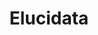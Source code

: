---
layout: post
title: "Elucidata"
description: "Identity design, branding and more"
thumb_image: "elucidata-branding/hero.png"
tags: [branding]

partials:
  
  - name    : section-image-full-width
    image   : elucidata-branding/hero.png
    alt     : full-width-image

  - name    : section-content
    columns :
        - column      : with-8col xs-with-12col
          heading     : About
          description : |
            Elucidata is a Biotech company which enables scientists find drug target, during the early stage of drug discovery process. It does so by bringing insights from experiments carried out by scientists at different labs, academic institutions and pharmaceutical companies. It’s product, Polly<sup>TM</sup> is one stop solutions for analysing Metabolomic data. They are also planning to foray into other Omics data. Check out their website for more product updates.
          website     : http://www.elucidata.io
  
  - name    : section-content
    class   : bg_gray    
    nest    :
      parent              : 
        - column          : with-7col xs-with-12col
          child           : 
            - column      : with-8col xs-with-12col
              heading     : Objective
              description : 
                Was to create an easily recognizable identity which works on Digital and Physical media in all forms and shape.
            - column      : with-4col xs-with-12col
              description : 

        - column          : with-5col xs-with-12col
          child           : 
            - column      : with-6col
              subheading  : Team
              description : | 
                Designer <br> Founder <br> Co-founder <br> Design mentor

            - column      : with-6col
              subheading  : Tools
              description : 
                Figma <br> Illustrator 

            - column      : with-6col
              subheading  : My role
              description : 
                Art Direction <br> Graphic Design

            - column      : with-6col
              subheading  : Duration
              description : 
                2 Weeks
  - name    : section-content
    nest    :
      parent              :
        - column          : with-12col
          child           : 
            - column      : with-3col xs-with-12col
              heading     : The challenges we had to solve
              description : 
            - column      : with-9col xs-with-12col

        - column          : with-6col xs-with-12col
          child           : 
            - column      : with-6col
              subheading  : Existence
              description : 
                Very few people knew about us.

            - column      : with-6col
              subheading  : Work clarity
              description : 
                Very few people understood the kind of work we were doing.

            - column      : with-6col
              subheading  : Trust
              description : 
                Potential hires and clients struggled to trust the company and our offerings.

            - column      : with-6col
              subheading  : Naive
              description : 
                We looked like a naive company. Even though ours offerings were used by big pharma companies. 
        - column          : with-6col

  - name    : section-content
    class   : bg_gray
    nest    :
      parent          :
        - column      : with-6col xs-with-12col
          child       : 
            - column      : with-12col
              heading     : Coming up with the identity
              description :
                After trying a lot of ideas, we choose to go with the Benzene structure and made a dent into it to create “E” for the Elucidata. Benzene rings is very known and easily recognizable compound to both the persona( potential hires and clients ). Benezen depicts the statbility and it's sharp edges in the figure depicts the cutting edge technology that Elucidata works on. 

        - column          : with-6col xs-with-12col
          child           : 
            - column      : with-6col
              image       : elucidata-branding/logo-1.jpg
              alt         : logo ideation image 1
            - column      : with-6col
              image       : elucidata-branding/logo-2.jpg
              alt         : logo ideation image 2
            - column      : with-6col
              image       : elucidata-branding/logo-3.jpg
              alt         : logo ideation image 3
            - column      : with-6col
              image       : elucidata-branding/logo-4.jpg
              alt         : logo ideation image 4
  
  - name    : section-image-full-width
    class   : no-padding
    image   : elucidata-branding/logo-specimen.png
    alt     : logo detailed specifications 

  - name    : section-content
    columns :
        - column      : with-6col xs-with-12col
          heading     : Typography
          description : 
            I went through various typefaces on google fonts as I wanted to pick a unique sans-serif typeface for UI of the product and Serif typeface for the content heavy pages. Like Website, Blogs, Letterhead, Slides etc. I choose Heebo and Merriweather. Heebo is an optically corrected typeface which is similar to Roboto. You will notice the difference only in use. It gave the product an unique personality and fulfilled all the need of any professional quality typeface. Merriweather on the other hand gelled perfectly with it and looked beautiful at all different sizes.

        - column      : with-12col
          image       : elucidata-branding/type-exploration.png
          alt         : Elucidata typography
  - name    : section-content
    class   : bg_gray
    nest    :
      parent          :
        - column      : with-6col xs-with-12col

        - column      : with-6col xs-with-12col
          child       : 
            - column      : with-12col 
              heading     : Choosing the right color
              description :
                During our discussion the stakeholders wanted the brand to speak for simplicity, seriousness, trust, cutting edge and freshness. To achive this I looked at more than 100 Biotech companies on Angellist, and observed that there were very few companies which where using shades of purple. As purple closely resembles with most of the words above. After trying out different contrasts and shades purple. We settled down with the below pallete.

        - column          : with-12col
          child           : 
            - column      : with-12col
              image       : elucidata-branding/angellist-logos.png
              alt         : angellist logo color exploration
            
            - column      : with-12col
              image       : elucidata-branding/elucidata-brand-colors.png
              alt         : elucidata brand colors
  
  - name    : section-image-full-width
    class   : no-padding
    image   : elucidata-branding/card.png
    alt     : elucidata card

  - name    : section-image-full-width
    class   : no-padding
    image   : elucidata-branding/collaterals.png
    alt     : Elucidata stationary

  - name    : section-image-full-width
    class   : no-padding
    image   : elucidata-branding/card-skewed.png
    alt     : Card skewed

  - name    : section-content
    class   : bg_gray
    nest    :
      parent          :
        - column      : with-6col xs-with-12col
          child       : 
            - column      : with-12col
              heading     : How does it look on different platforms?
              description :
                Well, It works perfectly gels on all the platforms.
        - column      : with-6col

        - column          : with-12col
          child           : 
            - column      : with-6col xs-with-12col
              image       : elucidata-branding/fb-post-1.png
              alt         : fb post 1
            - column      : with-6col xs-with-12col
              image       : elucidata-branding/fb-post-2.png
              alt         : fb post 2

  - name    : section-content
    class   : bg_black
    columns :
        - column      : with-12col
          heading     : Key learnings

        - column      : with-6col xs-with-12col
          subheading  : Inclusion
          description : This project helped me understand the value of inclusion from different stakeholders. As their feedback were really helpful in finalising the final design. Once the logo was finalised. We showed it to employees and asked their feedback about the logo and branding guidelines. Almost all of them liked the designed and wanted to know the rationale behind Why this color? Why that font? Why this shape? etc. At the end they all had their doubts cleared and supported the design decisions.

        - column      : with-6col xs-with-12col
          subheading  : Brand strategy
          description : I learnt about brand strategy in the process of designing the logo. My mentor helped me see the bigger picture of, How will the logo to be used in different contexts? We primarily focused on Print and Digital media. In Print, we had to consider design of product sheets, Leaflets, scientific posters, visiting cards and in Digital media we had Website, Product, Social Media, Emailers etc.


  - name    : section-image-full-width
    class   : no-padding
    image   : elucidata-branding/job-poster.png
    alt     : job posting


---